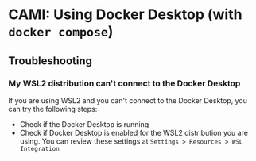 # CAMI: Using Docker Desktop (with `docker compose`)

## Troubleshooting 

### My WSL2 distribution can't connect to the Docker Desktop

If you are using WSL2 and you can't connect to the Docker Desktop, you can try the following steps:

- Check if the Docker Desktop is running
- Check if Docker Desktop is enabled for the WSL2 distribution you are using. You can review these settings at `Settings > Resources > WSL Integration`
